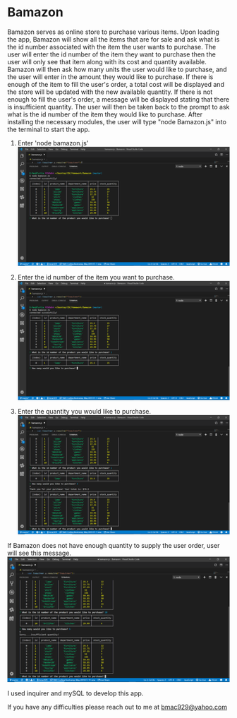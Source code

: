 # Bamazon
Bamazon serves as online store to purchase various items. Upon loading the app, Bamazon will show all the items that are for sale and ask what is the id number associated with the item the user wants to purchase. The user will enter the id number of the item they want to purchase then the user will only see that item along with its cost and quantity available. Bamazon will then ask how many units the user would like to purchase, and the user will enter in the amount they would like to purchase. If there is enough of the item to fill the user's order, a total cost will be displayed and the store will be updated with the new available quantity. If there is not enough to fill the user's order, a message will be displayed stating that there is insufficient quantity. The user will then be taken back to the prompt to ask what is the id number of the item they would like to purchase.
 After installing the necessary modules, the user will type "node Bamazon.js" into the terminal to start the app. 
 
 1. Enter 'node bamazon.js'
 ![Bamazon](/bamazon.png)
 
 2. Enter the id number of the item you want to purchase.
 ![Purchase](/purchase.png)
 
 3. Enter the quantity you would like to purchase.
 ![Quantity](/quantity.png)

If Bamazon does not have enough quantity to supply the user order, user will see this message.
![Error](/error.png)

I used inquirer and mySQL to develop this app. 

If you have any difficulties please reach out to me at bmac929@yahoo.com
